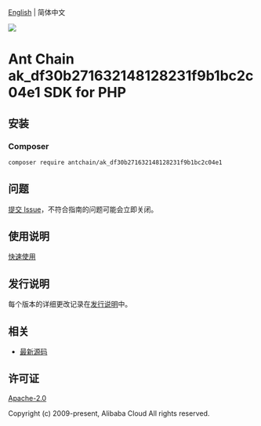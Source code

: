 [English](README.md) | 简体中文

![](https://aliyunsdk-pages.alicdn.com/icons/AlibabaCloud.svg)

# Ant Chain ak_df30b271632148128231f9b1bc2c04e1 SDK for PHP

## 安装

### Composer

```bash
composer require antchain/ak_df30b271632148128231f9b1bc2c04e1
```

## 问题

[提交 Issue](https://github.com/alipay/antchain-openapi-prod-sdk/issues/new)，不符合指南的问题可能会立即关闭。

## 使用说明

[快速使用](https://github.com/alipay/antchain-openapi-prod-sdk)

## 发行说明

每个版本的详细更改记录在[发行说明](./ChangeLog.txt)中。

## 相关

* [最新源码](https://github.com/antchain-openapi-sdk-php)

## 许可证

[Apache-2.0](http://www.apache.org/licenses/LICENSE-2.0)

Copyright (c) 2009-present, Alibaba Cloud All rights reserved.
